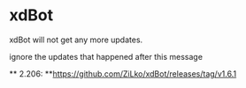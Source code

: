 # xdBot

xdBot will not get any more updates.

ignore the updates that happened after this message

** 2.206: **https://github.com/ZiLko/xdBot/releases/tag/v1.6.1
